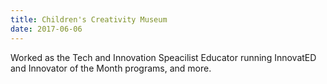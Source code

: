 ```yaml
---
title: Children's Creativity Museum
date: 2017-06-06
---
```


Worked as the Tech and Innovation Speacilist Educator running InnovatED and Innovator of the Month programs, and more.

